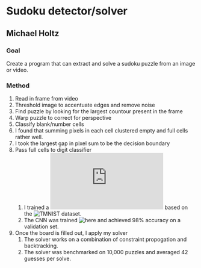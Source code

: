 # Sudoku detector/solver
## Michael Holtz

### Goal 
Create a program that can extract and solve a sudoku puzzle from an image or video. 

### Method
1. Read in frame from video
2. Threshold image to accentuate edges and remove noise
3. Find puzzle by looking for the largest countour present in the frame
4. Warp puzzle to correct for perspective
5. Classify blank/number cells
  1. I found that summing pixels in each cell clustered empty and full cells rather well.
  2. I took the largest gap in pixel sum to be the decision boundary
6. Pass full cells to digit classifier
   1. I trained a ![small CNN](https://github.com/Mjh9122/sudoku/blob/main/notebooks/TMNIST_CNN.py) based on the ![TMNIST dataset](https://www.kaggle.com/datasets/nimishmagre/tmnist-typeface-mnist).
   2. The CNN was trained ![here](https://github.com/Mjh9122/sudoku/blob/main/notebooks/TMNIST_trainer.ipynb) and achieved 98% accuracy on a validation set.
7. Once the board is filled out, I apply my solver
   1. The solver works on a combination of constraint propogation and backtracking.
   2. The solver was benchmarked on 10,000 puzzles and averaged 42 guesses per solve.

